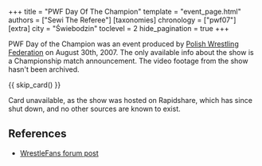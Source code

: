 +++
title = "PWF Day Of The Champion"
template = "event_page.html"
authors = ["Sewi The Referee"]
[taxonomies]
chronology = ["pwf07"]
[extra]
city = "Świebodzin"
toclevel = 2
hide_pagination = true
+++

PWF Day of the Champion was an event produced by [Polish Wrestling Federation](@/o/pwf07.md) on August 30th, 2007. The only available info about the show is a Championship match announcement. The video footage from the show hasn't been archived.

{{ skip_card() }}

Card unavailable, as the show was hosted on Rapidshare, which has since shut down, and no other sources are known to exist.

## References

* [WrestleFans forum post](https://wrestlefans.pl/forum/viewtopic.php?f=59&t=2234&start=0)
